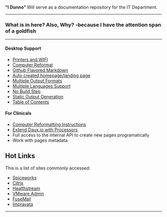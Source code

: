 <p class="lead">
	<strong>”I Dunno” </strong> Will serve as a documentation repository for the IT Department.
</p>

<hr/>
<h3> What is in here? Also, Why? -because I have the attention span of a goldfish</h3>
<hr/>
<div class=row>
<div class=col-third>

#### Desktop Support

* [Printers and WIFI](01_Desktop/Printers_and_WIFI.md)
* [Computer Reformat](01_Desktop/Computer_ReFormat.md)
* [Github Flavored Markdown](01_Desktop/GitHub_Flavored_Markdown.md)
* [Auto created homepage/landing page](01_Desktop/Landing_page.md)
* [Multiple Output Formats](01_Desktop/Multiple_Output_Formats.md)
* [Multiple Languages Support](01_Desktop/Multilanguage.md)
* [No Build Step](01_Desktop/Live_mode.md)
* [Static Output Generation](01_Desktop/Static_Site_Generation.md)
* [Table of Contents](01_Desktop/Table_of_contents.md)

</div>
<div class=col-third>

#### For Clinicals

* [Computer Reformatting Instructions](01_Desktop/Computer_ReFormat.md)
* [Extend Daux.io with Processors](01_For_Developers/Creating_a_Processor.md)
* Full access to the internal API to create new pages programatically
* Work with pages metadata

</div>
<div class=col-third>

## Hot Links

This is a list of sites commonly accessed:

* [Spiceworks](http://s-4609pw1-spice:9675/pro_users/login#)
* [Citrix](https://www.asp.siemensmedical.com/isc/10152/Citrix/AccessPlatform/auth/login.aspx)
* [Healthstream](http://www.healthstream.com/hlc/whmc)
* [VMware Admin](https://vdiview1/admin/?userLoggedOut=true#/pool/ProdClinical)
* [FuseMail](https://mc.fusemail.com/)
* [Impravata](https://vdiimpva1.whphdom.local/sso/administrator.html)

</div>
</div>

<hr/>




